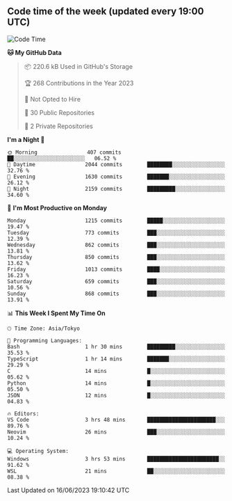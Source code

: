 ## Code time of the week (updated every 19:00 UTC)

<!--START_SECTION:waka-->
![Code Time](http://img.shields.io/badge/Code%20Time-1%2C880%20hrs%2032%20mins-blue)

**🐱 My GitHub Data** 

> 📦 220.6 kB Used in GitHub's Storage 
 > 
> 🏆 268 Contributions in the Year 2023
 > 
> 🚫 Not Opted to Hire
 > 
> 📜 30 Public Repositories 
 > 
> 🔑 2 Private Repositories 
 > 
**I'm a Night 🦉** 

```text
🌞 Morning                407 commits         ██░░░░░░░░░░░░░░░░░░░░░░░   06.52 % 
🌆 Daytime                2044 commits        ████████░░░░░░░░░░░░░░░░░   32.76 % 
🌃 Evening                1630 commits        ███████░░░░░░░░░░░░░░░░░░   26.12 % 
🌙 Night                  2159 commits        █████████░░░░░░░░░░░░░░░░   34.60 % 
```
📅 **I'm Most Productive on Monday** 

```text
Monday                   1215 commits        █████░░░░░░░░░░░░░░░░░░░░   19.47 % 
Tuesday                  773 commits         ███░░░░░░░░░░░░░░░░░░░░░░   12.39 % 
Wednesday                862 commits         ███░░░░░░░░░░░░░░░░░░░░░░   13.81 % 
Thursday                 850 commits         ███░░░░░░░░░░░░░░░░░░░░░░   13.62 % 
Friday                   1013 commits        ████░░░░░░░░░░░░░░░░░░░░░   16.23 % 
Saturday                 659 commits         ███░░░░░░░░░░░░░░░░░░░░░░   10.56 % 
Sunday                   868 commits         ███░░░░░░░░░░░░░░░░░░░░░░   13.91 % 
```


📊 **This Week I Spent My Time On** 

```text
🕑︎ Time Zone: Asia/Tokyo

💬 Programming Languages: 
Bash                     1 hr 30 mins        █████████░░░░░░░░░░░░░░░░   35.53 % 
TypeScript               1 hr 14 mins        ███████░░░░░░░░░░░░░░░░░░   29.29 % 
C                        14 mins             █░░░░░░░░░░░░░░░░░░░░░░░░   05.62 % 
Python                   14 mins             █░░░░░░░░░░░░░░░░░░░░░░░░   05.50 % 
JSON                     12 mins             █░░░░░░░░░░░░░░░░░░░░░░░░   04.83 % 

🔥 Editors: 
VS Code                  3 hrs 48 mins       ██████████████████████░░░   89.76 % 
Neovim                   26 mins             ███░░░░░░░░░░░░░░░░░░░░░░   10.24 % 

💻 Operating System: 
Windows                  3 hrs 53 mins       ███████████████████████░░   91.62 % 
WSL                      21 mins             ██░░░░░░░░░░░░░░░░░░░░░░░   08.38 % 
```


 Last Updated on 16/06/2023 19:10:42 UTC
<!--END_SECTION:waka-->